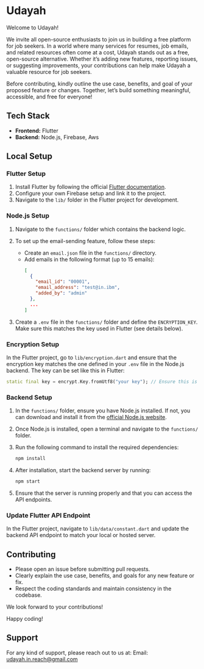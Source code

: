 # Udayah

Welcome to Udayah!

We invite all open-source enthusiasts to join us in building a free platform for job seekers. In a world where many services for resumes, job emails, and related resources often come at a cost, Udayah stands out as a free, open-source alternative. Whether it’s adding new features, reporting issues, or suggesting improvements, your contributions can help make Udayah a valuable resource for job seekers.

Before contributing, kindly outline the use case, benefits, and goal of your proposed feature or changes. Together, let’s build something meaningful, accessible, and free for everyone!


## Tech Stack

- **Frontend:** Flutter
- **Backend:** Node.js, Firebase, Aws

## Local Setup

### Flutter Setup

1. Install Flutter by following the official [Flutter documentation](https://docs.flutter.dev/get-started/install).
2. Configure your own Firebase setup and link it to the project.
3. Navigate to the `lib/` folder in the Flutter project for development.

### Node.js Setup

1. Navigate to the `functions/` folder which contains the backend logic.

2. To set up the email-sending feature, follow these steps:

   - Create an `email.json` file in the `functions/` directory.
   - Add emails in the following format (up to 15 emails):
     ```json
     [
       {
         "email_id": "00001",
         "email_address": "test@in.ibm",
         "added_by": "admin"
       },
       ...
     ]
     ```

3. Create a `.env` file in the `functions/` folder and define the `ENCRYPTION_KEY`. Make sure this matches the key used in Flutter (see details below).

### Encryption Setup

In the Flutter project, go to `lib/encryption.dart` and ensure that the encryption key matches the one defined in your `.env` file in the Node.js backend. The key can be set like this in Flutter:

```dart
static final key = encrypt.Key.fromUtf8("your key"); // Ensure this is the same as in Node.js
```

### Backend Setup

1. In the `functions/` folder, ensure you have Node.js installed. If not, you can download and install it from the [official Node.js website](https://nodejs.org/).

2. Once Node.js is installed, open a terminal and navigate to the `functions/` folder.

3. Run the following command to install the required dependencies:
   ```bash
   npm install
   ```

4. After installation, start the backend server by running:
   ```bash
   npm start
   ```

5. Ensure that the server is running properly and that you can access the API endpoints.

### Update Flutter API Endpoint

In the Flutter project, navigate to `lib/data/constant.dart` and update the backend API endpoint to match your local or hosted server.

## Contributing

- Please open an issue before submitting pull requests.
- Clearly explain the use case, benefits, and goals for any new feature or fix.
- Respect the coding standards and maintain consistency in the codebase.

We look forward to your contributions!

Happy coding!

## Support
For any kind of support, please reach out to us at: Email: [udayah.in.reach@gmail.com](mailto:udayah.in.reach@gmail.com)
